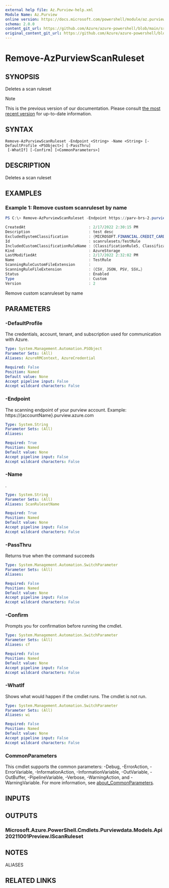 ```yaml
---
external help file: Az.Purview-help.xml
Module Name: Az.Purview
online version: https://docs.microsoft.com/powershell/module/az.purview/remove-azpurviewscanruleset
schema: 2.0.0
content_git_url: https://github.com/Azure/azure-powershell/blob/main/src/Purview/Purview/help/Remove-AzPurviewScanRuleset.md
original_content_git_url: https://github.com/Azure/azure-powershell/blob/main/src/Purview/Purview/help/Remove-AzPurviewScanRuleset.md
---
```


# Remove-AzPurviewScanRuleset

## SYNOPSIS
Deletes a scan ruleset

> [!NOTE]
>This is the previous version of our documentation. Please consult [the most recent version](/powershell/module/az.purview/remove-azpurviewscanruleset) for up-to-date information.

## SYNTAX

```
Remove-AzPurviewScanRuleset -Endpoint <String> -Name <String> [-DefaultProfile <PSObject>] [-PassThru]
 [-WhatIf] [-Confirm] [<CommonParameters>]
```

## DESCRIPTION
Deletes a scan ruleset

## EXAMPLES

### Example 1: Remove custom scanruleset by name
```powershell
PS C:\> Remove-AzPurviewScanRuleset -Endpoint https://parv-brs-2.purview.azure.com/ -Name TestRule

CreatedAt                            : 2/17/2022 2:30:15 PM
Description                          : test desc
ExcludedSystemClassification         : {MICROSOFT.FINANCIAL.CREDIT_CARD_NUMBER, MICROSOFT.SECURITY.COMMON_PASSWORDS, MICROSOFT.MISCELLANEOUS.IPADDRESS}
Id                                   : scanrulesets/TestRule
IncludedCustomClassificationRuleName : {ClassificationRule5, ClassificationRule2}
Kind                                 : AzureStorage
LastModifiedAt                       : 2/17/2022 2:32:02 PM
Name                                 : TestRule
ScanningRuleCustomFileExtension      :
ScanningRuleFileExtension            : {CSV, JSON, PSV, SSV…}
Status                               : Enabled
Type                                 : Custom
Version                              : 2
```

Remove custom scanruleset by name

## PARAMETERS

### -DefaultProfile
The credentials, account, tenant, and subscription used for communication with Azure.

```yaml
Type: System.Management.Automation.PSObject
Parameter Sets: (All)
Aliases: AzureRMContext, AzureCredential

Required: False
Position: Named
Default value: None
Accept pipeline input: False
Accept wildcard characters: False
```

### -Endpoint
The scanning endpoint of your purview account.
Example: https://{accountName}.purview.azure.com

```yaml
Type: System.String
Parameter Sets: (All)
Aliases:

Required: True
Position: Named
Default value: None
Accept pipeline input: False
Accept wildcard characters: False
```

### -Name
.

```yaml
Type: System.String
Parameter Sets: (All)
Aliases: ScanRulesetName

Required: True
Position: Named
Default value: None
Accept pipeline input: False
Accept wildcard characters: False
```

### -PassThru
Returns true when the command succeeds

```yaml
Type: System.Management.Automation.SwitchParameter
Parameter Sets: (All)
Aliases:

Required: False
Position: Named
Default value: None
Accept pipeline input: False
Accept wildcard characters: False
```

### -Confirm
Prompts you for confirmation before running the cmdlet.

```yaml
Type: System.Management.Automation.SwitchParameter
Parameter Sets: (All)
Aliases: cf

Required: False
Position: Named
Default value: None
Accept pipeline input: False
Accept wildcard characters: False
```

### -WhatIf
Shows what would happen if the cmdlet runs.
The cmdlet is not run.

```yaml
Type: System.Management.Automation.SwitchParameter
Parameter Sets: (All)
Aliases: wi

Required: False
Position: Named
Default value: None
Accept pipeline input: False
Accept wildcard characters: False
```

### CommonParameters
This cmdlet supports the common parameters: -Debug, -ErrorAction, -ErrorVariable, -InformationAction, -InformationVariable, -OutVariable, -OutBuffer, -PipelineVariable, -Verbose, -WarningAction, and -WarningVariable. For more information, see [about_CommonParameters](http://go.microsoft.com/fwlink/?LinkID=113216).

## INPUTS

## OUTPUTS

### Microsoft.Azure.PowerShell.Cmdlets.Purviewdata.Models.Api20211001Preview.IScanRuleset

## NOTES

ALIASES

## RELATED LINKS
